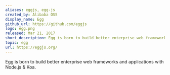 ```yaml
---
aliases: eggjs, egg-js
created_by: Alibaba OSS
display_name: Egg
github_url: https://github.com/eggjs
logo: egg.png
released: Mar 21, 2017
short_description: Egg is born to build better enterprise web frameworks and applications with Node.js & Koa.
topic: egg
url: https://eggjs.org/
---
```

Egg is born to build better enterprise web frameworks and applications with Node.js & Koa.